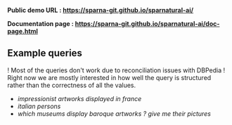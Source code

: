 **Public demo URL : https://sparna-git.github.io/sparnatural-ai/**

**Documentation page : https://sparna-git.github.io/sparnatural-ai/doc-page.html**


## Example queries

! Most of the queries don't work due to reconciliation issues with DBPedia !
Right now we are mostly interested in how well the query is structured rather than the correctness of all the values.

- _impressionist artworks displayed in france_
- _italian persons_
- _which museums display baroque artworks ? give me their pictures_